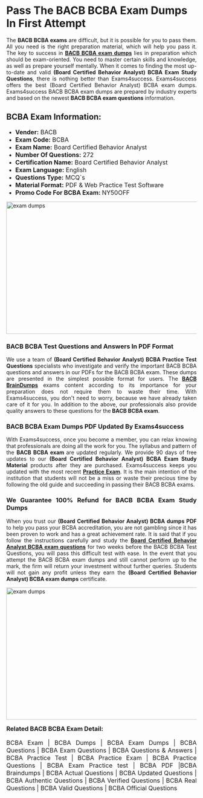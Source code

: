<h1><strong><strong>Pass The BACB BCBA Exam Dumps In First Attempt</strong></strong></h1> <p style="text-align:justify">The <strong>BACB BCBA exams</strong> are difficult, but it is possible for you to pass them. All you need is the right preparation material, which will help you pass it. The key to success in <a href="https://www.exams4success.com/bacb/bcba-pdf-exam-dumps"><strong>BACB BCBA exam dumps</strong></a> lies in preparation which should be exam-oriented. You need to master certain skills and knowledge, as well as prepare yourself mentally. When it comes to finding the most up-to-date and valid <strong>(Board Certified Behavior Analyst) BCBA Exam Study Questions</strong>, there is nothing better than Exams4success. Exams4success offers the best (Board Certified Behavior Analyst) BCBA exam dumps. Exams4success BACB BCBA exam dumps are prepared by industry experts and based on the newest <strong>BACB BCBA exam questions</strong> information.</p> <h2><strong><strong>BCBA Exam Information:</strong></strong></h2> <ul> <li><span style="font-size:16px"><strong>Vender:</strong> BACB</span></li> <li><span style="font-size:16px"><strong>Exam Code:</strong> BCBA</span></li> <li><span style="font-size:16px"><strong>Exam Name:</strong> Board Certified Behavior Analyst</span></li> <li><span style="font-size:16px"><strong>Number Of Questions:</strong> 272</span></li> <li><span style="font-size:16px"><strong>Certification Name:</strong> Board Certified Behavior Analyst</span></li> <li><span style="font-size:16px"><strong>Exam Language:</strong> English</span></li> <li><span style="font-size:16px"><strong>Questions Type:</strong> MCQ`s</span></li> <li><span style="font-size:16px"><strong>Material Format:</strong> PDF & Web Practice Test Software</span></li> <li><span style="font-size:16px"><strong>Promo Code For BCBA Exam: </strong>NY50OFF</span></li> </ul> <p><a href="https://www.exams4success.com/bacb/bcba-pdf-exam-dumps" rel="no-follow"><img alt="exam dumps" src="https://www.certcollections.com/uploads/content/infrist1.png" style="height:350px; width:750px" /></a></p> <h3><strong>BACB BCBA Test Questions and Answers In PDF Format</strong></h3> <p style="text-align:justify">We use a team of <strong>(Board Certified Behavior Analyst) BCBA Practice Test Questions</strong> specialists who investigate and verify the important BACB BCBA questions and answers in our PDFs for the BACB BCBA exam. These dumps are presented in the simplest possible format for users. The <a href="https://www.exams4success.com/bacb-exam-dumps"><strong>BACB BrainDumps</strong></a> exams content according to its importance for your preparation does not require them to waste their time. With Exams4success, you don't need to worry, because we have already taken care of it for you. In addition to the above, our professionals also provide quality answers to these questions for the<strong> BACB BCBA exam</strong>.</p> <h3><strong> BACB BCBA Exam Dumps PDF Updated By Exams4success</strong></h3> <p style="text-align:justify">With Exams4success, once you become a member, you can relax knowing that professionals are doing all the work for you. The syllabus and pattern of the <strong>BACB BCBA exam </strong>are updated regularly. We provide 90 days of free updates to our <strong>(Board Certified Behavior Analyst) BCBA Exam Study Material</strong> products after they are purchased. Exams4success keeps you updated with the most recent <a href="https://www.exams4success.com/"><strong>Practice Exam</strong></a>. It is the main intention of the institution that students will not be a miss or waste their precious time by following the old guide and succeeding in passing their BACB BCBA exams.</p> <h3 style="text-align:justify"><strong>We Guarantee 100% Refund for BACB BCBA Exam Study Dumps</strong></h3> <p style="text-align:justify">When you trust our <strong>(Board Certified Behavior Analyst) BCBA dumps PDF</strong> to help you pass your BCBA accreditation, you are not gambling since it has been proven to work and has a great achievement rate. It is said that if you follow the instructions carefully and study the <a href="https://www.exams4success.com/bacb/bcba-pdf-exam-dumps"><strong>Board Certified Behavior Analyst BCBA exam questions</strong></a> for two weeks before the BACB BCBA Test Questions, you will pass this difficult test with ease. In the event that you attempt the BACB BCBA exam dumps and still cannot perform up to the mark, the firm will return your investment without further queries. Students will not gain any profit unless they earn the <strong>(Board Certified Behavior Analyst) BCBA exam dumps</strong> certificate.</p> <p style="text-align:justify"><a href="https://www.exams4success.com/bacb/bcba-pdf-exam-dumps" rel="no-follow"><img alt="exam dumps" src="https://www.certcollections.com/uploads/content/free_demo1.png" style="height:350px; width:750px" /></a></p> <p style="text-align:justify"><span style="font-size:16px"><strong>Related BACB BCBA Exam Detail:</strong></span><br /> <br /> <span style="font-size:16px">BCBA Exam | BCBA Dumps | BCBA Exam Dumps | BCBA Questions | BCBA Exam Questions | BCBA Questions & Answers | BCBA Practice Test | BCBA Practice Exam | BCBA Practice Questions | BCBA Exam Practice test | BCBA PDF |BCBA Braindumps | BCBA Actual Questions | BCBA Updated Questions | BCBA Authentic Questions | BCBA Verified Questions | BCBA Real Questions | BCBA Valid Questions | BCBA Official Questions</span></p>
